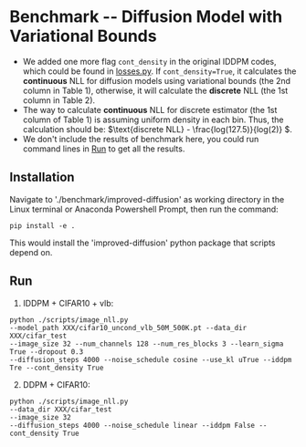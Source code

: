 # Benchmark -- Diffusion Model with Variational Bounds

- We added one more flag ```cont_density``` in the original IDDPM codes, which could be found in 
[losses.py](https://github.com/kxh001/ITdiffusion/blob/main/benchmark/improved-diffusion/improved_diffusion/losses.py). 
If ```cont_density=True```, it calculates the **continuous** NLL for diffusion models using variational bounds (the 2nd column in Table 1),
otherwise, it will calculate the **discrete** NLL (the 1st column in Table 2). 
- The way to calculate **continuous** NLL for discrete estimator (the 1st column of Table 1) is assuming uniform density in each bin. Thus, the calculation should be:
$\text{discrete NLL} - \frac{log(127.5)}{log(2)} $. 
- We don't include the results of benchmark here, you could run command lines in [Run](#3) to get all the results. 

## Installation
Navigate to './benchmark/improved-diffusion' as working directory in the Linux terminal or Anaconda Powershell Prompt, then run the command:

```
pip install -e .
```

This would install the 'improved-diffusion' python package that scripts depend on. 

<h2 id="3"> Run </h2>

1. IDDPM + CIFAR10 + vlb:
```
python ./scripts/image_nll.py
--model_path XXX/cifar10_uncond_vlb_50M_500K.pt --data_dir XXX/cifar_test 
--image_size 32 --num_channels 128 --num_res_blocks 3 --learn_sigma True --dropout 0.3 
--diffusion_steps 4000 --noise_schedule cosine --use_kl uTrue --iddpm Tre --cont_density True
```
2. DDPM + CIFAR10:
```
python ./scripts/image_nll.py 
--data_dir XXX/cifar_test
--image_size 32
--diffusion_steps 4000 --noise_schedule linear --iddpm False --cont_density True
```
